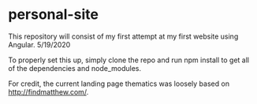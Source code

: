 # personal-site
This repository will consist of my first attempt at my first website using Angular. 5/19/2020

To properly set this up, simply clone the repo and run npm install to get all of the dependencies and node_modules. 

For credit, the current landing page thematics was loosely based on http://findmatthew.com/.
